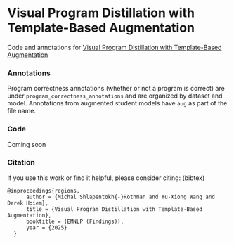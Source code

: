 # Visual Program Distillation with Template-Based Augmentation
Code and annotations for [Visual Program Distillation with Template-Based Augmentation](https://arxiv.org/pdf/2412.08564) 


### Annotations

Program correctness annotations (whether or not a program is correct) are under ```program_correctness_annotations``` and are organized by dataset and model. Annotations from augmented student models have ```aug``` as part of the file name.  

### Code 
Coming soon 

### Citation
If you use this work or find it helpful, please consider citing: (bibtex)
```
@inproceedings{regions,
      author = {Michal Shlapentokh{-}Rothman and Yu-Xiong Wang and Derek Hoiem},
      title = {Visual Program Distillation with Template-Based Augmentation},
      booktitle = {EMNLP (Findings)},
      year = {2025}
  }
```